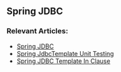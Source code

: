 ## Spring JDBC

### Relevant Articles: 
- [Spring JDBC](https://www.baeldung.com/spring-jdbc-jdbctemplate)
- [Spring JdbcTemplate Unit Testing](https://www.baeldung.com/spring-jdbctemplate-testing)
- [Spring JDBC Template In Clause](https://www.baeldung.com/spring-jdbctemplate-in-list)
